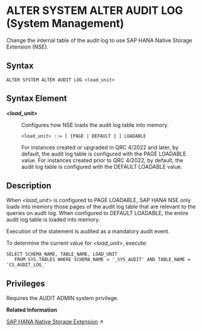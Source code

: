<!-- loiof135e4a7883746f4b4b7c06b8605a589 -->

# ALTER SYSTEM ALTER AUDIT LOG \(System Management\)

Change the internal table of the audit log to use SAP HANA Native Storage Extension \(NSE\).



<a name="loiof135e4a7883746f4b4b7c06b8605a589__section_udc_q3t_nvb"/>

## Syntax

```
ALTER SYSTEM ALTER AUDIT LOG <load_unit>

```



<a name="loiof135e4a7883746f4b4b7c06b8605a589__section_vdc_q3t_nvb"/>

## Syntax Element


<dl>
<dt><b>

*<load\_unit\>*

</b></dt>
<dd>

Configures how NSE loads the audit log table into memory.

```
<load_unit> ::= [ {PAGE | DEFAULT } ] LOADABLE

```

For instances created or upgraded in QRC 4/2022 and later, by default, the audit log table is configured with the PAGE LOADABLE value. For instances created prior to QRC 4/2022, by default, the audit log table is configured with the DEFAULT LOADABLE value.



</dd>
</dl>



<a name="loiof135e4a7883746f4b4b7c06b8605a589__section_wdc_q3t_nvb"/>

## Description

When *<load\_unit\>* is configured to PAGE LOADABLE, SAP HANA NSE only loads into memory those pages of the audit log table that are relevant to the queries on audit log. When configured to DEFAULT LOADABLE, the entire audit log table is loaded into memory.

Execution of the statement is audited as a mandatory audit event.

To determine the current value for *<load\_unit\>*, execute:

```
SELECT SCHEMA_NAME, TABLE_NAME, LOAD_UNIT
   FROM SYS.TABLES WHERE SCHEMA_NAME = '_SYS_AUDIT' AND TABLE_NAME = 'CS_AUDIT_LOG_'
```



<a name="loiof135e4a7883746f4b4b7c06b8605a589__section_xdc_q3t_nvb"/>

## Privileges

Requires the AUDIT ADMIN system privilege.

**Related Information**  


[SAP HANA Native Storage Extension](https://help.sap.com/viewer/f9c5015e72e04fffa14d7d4f7267d897/2023_2_QRC/en-US/4efaa94f8057425c8c7021da6fc2ddf5.html "SAP HANA native storage extension is a general-purpose, built-in warm data store in SAP HANA that lets you manage less-frequently accessed data without fully loading it into memory. It integrates disk-based or flash-drive based database technology with the SAP HANA in-memory database for an improved price-performance ratio.") :arrow_upper_right:

